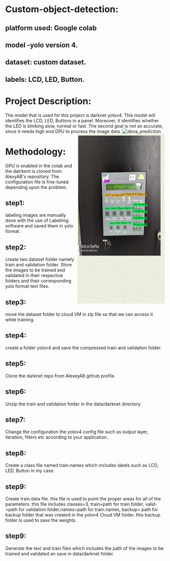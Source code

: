 # Custom-object-detection:

## platform used: Google colab
## model -yolo version 4.
## dataset: custom dataset.
## labels: LCD, LED, Button.

# Project Description:
The model that is used for this project is darknet yolov4. This model will identifies the LCD, LED, Buttons in a panel. Moreover, it identifies whether the LED is blinking slow, normal or fast. The second goal is not so accurate, since it needs high end GPU to process the image data. 
![deva_prediction](https://user-images.githubusercontent.com/76246283/202388280-0e165479-7a3b-451e-a1e0-bc6d482edb8f.jpg)
<a style="float:right" href="https://github.com/devayani24/object-detection/blob/main/results_led2.avi" target="_blank">
  <img alt="PicSciP Demo Video" src="https://github.com/devayani24/object-detection/blob/main/deva_prediction.jpg" width="276" height="537" />
</a>
# Methodology: 
GPU is enabled in the colab and the datrkent is cloned from AlexyAB's repository. The configuration file is fine-tuned depending upon the problem.
## step1:
labeling images are manually done with the use of LabelImg software and saved them in yolo format.
## step2:
create two dataset folder namely train and validation folder.
Store the images to be trained and validated in their respective folders and their corresponding yolo format text files.
## step3:
move the dataset folder to cloud VM in zip file so that we can access it while training.
## step4:
create a folder yolov4 and save the compressed train and validation folder.
## step5:
Clone the darknet repo from AlexeyAB github profile.
## step6:
Unzip the train and validation folder in the data/darknet directory
## step7:
Change the configuration the yolov4 config file such as output layer, iteration, filters etc according to your application.
## step8:
Create a class file named train.names which includes labels such as LCD, LED, Button in my case.
## step9:
Create train.data file. this file is used to point the proper areas for all of the parameters. this file includes classes=3, train=path for train folder, valid-=path for validation folder,names=path for train.names, backup= path for backup folder that was created in the yolov4 Cloud VM folder. this backup folder is used to save the weights.
## step9:
Generate the text and train files which includes the path of the images to be trained and validated an save in data/darknet folder.
